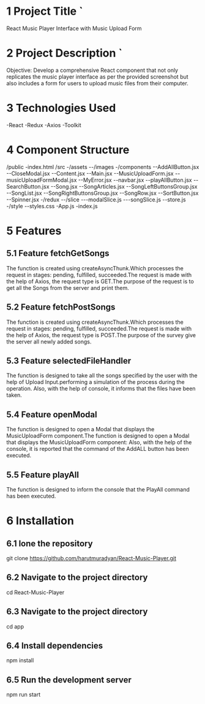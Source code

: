 # 1 Project Title `

React Music Player Interface with Music Upload Form

# 2 Project Description `

Objective: Develop a comprehensive React component that not only replicates
the music player interface as per the provided screenshot but also includes a form for users to upload music files from their computer.

# 3 Technologies Used

-React
-Redux
-Axios
-Toolkit

# 4 Component Structure

/public
-index.html
/src
-/assets
--/images
-/components
--AddAllButton.jsx
--CloseModal.jsx
--Content.jsx
--Main.jsx
--MusicUploadForm.jsx
--musicUploadFormModal.jsx
--MyError.jsx
--navbar.jsx
--playAllButton.jsx
--SearchButton.jsx
--Song.jsx
--SongArticles.jsx
--SongLeftButtonsGroup.jsx
--SongList.jsx
--SongRightButtonsGroup.jsx
--SongRow.jsx
--SortButton.jsx
--Spinner.jsx
-/redux
--/slice
---modalSlice.js
---songSlice.js
--store.js
-/style
--styles.css
-App.js
-index.js

# 5 Features

## 5.1 Feature fetchGetSongs

The function is created using createAsyncThunk.Which processes the request in stages: pending, fulfilled, succeeded.The request is made with the help of Axios, the request type is GET.The purpose of the request is to get all the Songs from the server and print them․

## 5.2 Feature fetchPostSongs

The function is created using createAsyncThunk.Which processes the request in stages: pending, fulfilled, succeeded.The request is made with the help of Axios, the request type is POST․The purpose of the survey
give the server all newly added songs․

## 5.3 Feature selectedFileHandler

The function is designed to take all the songs specified by the user with the help of Upload Input.performing a simulation of the process during the operation.
Also, with the help of console, it informs that the files have been taken.

## 5.4 Feature openModal

The function is designed to open a Modal that displays the MusicUploadForm component․The function is designed to open a Modal that displays the MusicUploadForm component: Also, with the help of the console, it is reported that the command of the AddALL button has been executed.

## 5.5 Feature playAll

The function is designed to inform the console that the PlayAll command has been executed.

# 6 Installation

## 6.1 lone the repository

git clone https://github.com/harutmuradyan/React-Music-Player.git

## 6.2 Navigate to the project directory

cd React-Music-Player

## 6.3 Navigate to the project directory

cd app

## 6.4 Install dependencies

npm install

## 6.5 Run the development server

npm run start
